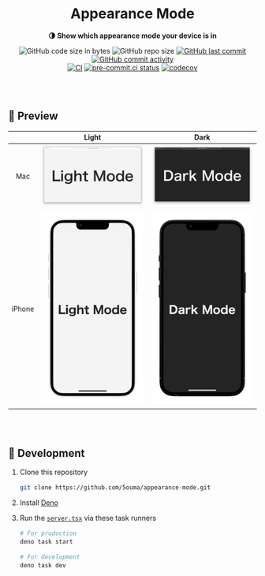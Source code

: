 <h1 align="center">Appearance Mode</h1>

<div align="center">

**🌗 Show which appearance mode your device is in**

![GitHub code size in bytes](https://img.shields.io/github/languages/code-size/5ouma/appearance-mode?style=flat-square)
![GitHub repo size](https://img.shields.io/github/repo-size/5ouma/appearance-mode?style=flat-square)
[![GitHub last commit](https://img.shields.io/github/last-commit/5ouma/appearance-mode?style=flat-square)](https://github.com/5ouma/appearance-mode/commit/HEAD)
[![GitHub commit activity](https://img.shields.io/github/commit-activity/m/5ouma/appearance-mode?style=flat-square)](https://github.com/5ouma/appearance-mode/commits/main)
<br />
[![CI](https://img.shields.io/github/actions/workflow/status/5ouma/appearance-mode/ci.yml?label=ci&style=flat-square)](https://github.com/5ouma/appearance-mode/actions/workflows/ci.yml)
[![pre-commit.ci status](https://results.pre-commit.ci/badge/github/5ouma/appearance-mode/main.svg?style=flat-square)](https://results.pre-commit.ci/latest/github/5ouma/appearance-mode/main)
[![codecov](https://codecov.io/github/5ouma/appearance-mode/graph/badge.svg?token=OQB55KXJIL)](https://codecov.io/github/5ouma/appearance-mode)

</div>

<br /><br />

## 🌄 Preview

|        |      Light      |      Dark      |
| :----: | :-------------: | :------------: |
|  Mac   |  ![mac-light]   |  ![mac-dark]   |
| iPhone | ![iphone-light] | ![iphone-dark] |

[mac-light]: ./images/mac/mac-light.png
[mac-dark]: ./images/mac/mac-dark.png
[iphone-light]: ./images/iphone/iphone-light.png
[iphone-dark]: ./images/iphone/iphone-dark.png

<br /><br />

## 🔨 Development

1. Clone this repository

   ```sh
   git clone https://github.com/5ouma/appearance-mode.git
   ```

2. Install [Deno](https://deno.com)

3. Run the [`server.tsx`](../src/server.tsx) via these task runners

   ```sh
   # For production
   deno task start
   ```

   ```sh
   # For development
   deno task dev
   ```
